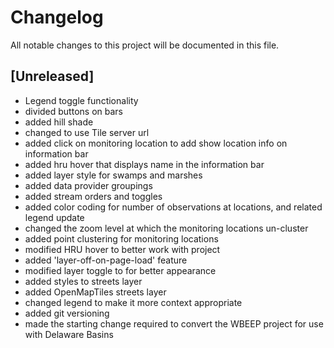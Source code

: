 # Changelog
All notable changes to this project will be documented in this file.

## [Unreleased]
- Legend toggle functionality
- divided buttons on bars
- added hill shade
- changed to use Tile server url
- added click on monitoring location to add show location info on information bar
- added hru hover that displays name in the information bar
- added layer style for swamps and marshes 
- added data provider groupings
- added stream orders and toggles
- added color coding for number of observations at locations, and related legend update
- changed the zoom level at which the monitoring locations un-cluster
- added point clustering for monitoring locations
- modified HRU hover to better work with project
- added 'layer-off-on-page-load' feature
- modified layer toggle to for better appearance
- added styles to streets layer
- added OpenMapTiles streets layer
- changed legend to make it more context appropriate 
- added git versioning 
- made the starting change required to convert the WBEEP project for use with Delaware Basins

